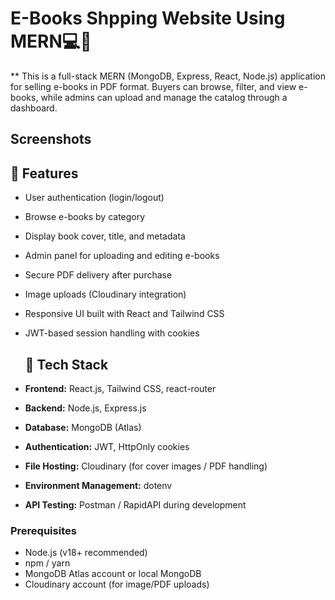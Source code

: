 # E-Books Shpping Website Using MERN💻📁

** This is a full-stack MERN (MongoDB, Express, React, Node.js) application for selling e-books in PDF format. Buyers can browse, filter, and view e-books, while admins can upload and manage the catalog through a dashboard.

## Screenshots

## 🚀 Features

- User authentication (login/logout)
- Browse e-books by category
- Display book cover, title, and metadata
- Admin panel for uploading and editing e-books
- Secure PDF delivery after purchase
- Image uploads (Cloudinary integration)
- Responsive UI built with React and Tailwind CSS
- JWT-based session handling with cookies

  ## 🧰 Tech Stack

- **Frontend:** React.js, Tailwind CSS, react-router
- **Backend:** Node.js, Express.js
- **Database:** MongoDB (Atlas)
- **Authentication:** JWT, HttpOnly cookies
- **File Hosting:** Cloudinary (for cover images / PDF handling)
- **Environment Management:** dotenv
- **API Testing:** Postman / RapidAPI during development

 ### Prerequisites
 
 - Node.js (v18+ recommended)
- npm / yarn
- MongoDB Atlas account or local MongoDB
- Cloudinary account (for image/PDF uploads)










  
